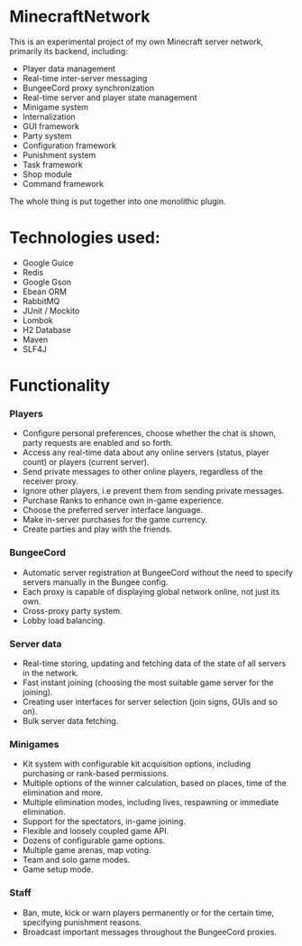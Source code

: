 # MinecraftNetwork

This is an experimental project of my own Minecraft server network, primarily its backend, including:

- Player data management
- Real-time inter-server messaging
- BungeeCord proxy synchronization
- Real-time server and player state management
- Minigame system
- Internalization
- GUI framework
- Party system
- Configuration framework
- Punishment system
- Task framework
- Shop module
- Command framework

The whole thing is put together into one monolithic plugin.

# Technologies used:

- Google Guice
- Redis
- Google Gson
- Ebean ORM
- RabbitMQ
- JUnit / Mockito
- Lombok
- H2 Database
- Maven
- SLF4J

# Functionality

### Players

- Configure personal preferences, choose whether the chat is shown, party requests are enabled and so forth.
- Access any real-time data about any online servers (status, player count) or players (current server).
- Send private messages to other online players, regardless of the receiver proxy.
- Ignore other players, i.e prevent them from sending private messages. 
- Purchase Ranks to enhance own in-game experience.
- Choose the preferred server interface language.
- Make in-server purchases for the game currency. 
- Create parties and play with the friends.

### BungeeCord

- Automatic server registration at BungeeCord without the need to specify servers manually in the Bungee config.
- Each proxy is capable of displaying global network online, not just its own.
- Cross-proxy party system.
- Lobby load balancing.   

### Server data

- Real-time storing, updating and fetching data of the state of all servers in the network.
- Fast instant joining (choosing the most suitable game server for the joining).
- Creating user interfaces for server selection (join signs, GUIs and so on).
- Bulk server data fetching.

### Minigames

- Kit system with configurable kit acquisition options, including purchasing or rank-based permissions. 
- Multiple options of the winner calculation, based on places, time of the elimination and more.
- Multiple elimination modes, including lives, respawning or immediate elimination.
- Support for the spectators, in-game joining.
- Flexible and loosely coupled game API.
- Dozens of configurable game options.
- Multiple game arenas, map voting.
- Team and solo game modes.
- Game setup mode. 

### Staff

- Ban, mute, kick or warn players permanently or for the certain time, specifying punishment reasons.
- Broadcast important messages throughout the BungeeCord proxies.
